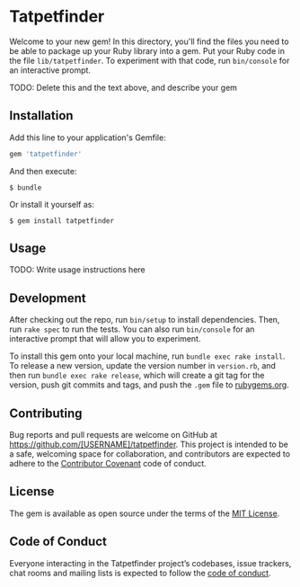 # Tatpetfinder

Welcome to your new gem! In this directory, you'll find the files you need to be able to package up your Ruby library into a gem. Put your Ruby code in the file `lib/tatpetfinder`. To experiment with that code, run `bin/console` for an interactive prompt.

TODO: Delete this and the text above, and describe your gem

## Installation

Add this line to your application's Gemfile:

```ruby
gem 'tatpetfinder'
```

And then execute:

    $ bundle

Or install it yourself as:

    $ gem install tatpetfinder

## Usage

TODO: Write usage instructions here

## Development

After checking out the repo, run `bin/setup` to install dependencies. Then, run `rake spec` to run the tests. You can also run `bin/console` for an interactive prompt that will allow you to experiment.

To install this gem onto your local machine, run `bundle exec rake install`. To release a new version, update the version number in `version.rb`, and then run `bundle exec rake release`, which will create a git tag for the version, push git commits and tags, and push the `.gem` file to [rubygems.org](https://rubygems.org).

## Contributing

Bug reports and pull requests are welcome on GitHub at https://github.com/[USERNAME]/tatpetfinder. This project is intended to be a safe, welcoming space for collaboration, and contributors are expected to adhere to the [Contributor Covenant](http://contributor-covenant.org) code of conduct.

## License

The gem is available as open source under the terms of the [MIT License](https://opensource.org/licenses/MIT).

## Code of Conduct

Everyone interacting in the Tatpetfinder project’s codebases, issue trackers, chat rooms and mailing lists is expected to follow the [code of conduct](https://github.com/[USERNAME]/tatpetfinder/blob/master/CODE_OF_CONDUCT.md).
